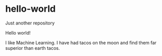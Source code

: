 # hello-world
Just another repository

Hello world!

I like Machine Learning.
I have had tacos on the moon and find them far superior than earth tacos.
